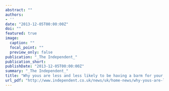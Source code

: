 ```yaml
---
abstract: ""
authors:
- ''
date: "2013-12-05T00:00:00Z"
doi: ""
featured: true
image:
  caption: ""
  focal_point: ""
  preview_only: false
publication: "_The Independent_"
publication_short: 
publishDate: "2013-12-05T00:00:00Z"
summary: "_The Independent_"
title: "Why yous are less and less likely to be having a barm for your tea"
url_pdf: "http://www.independent.co.uk/news/uk/home-news/why-yous-are-less-and-less-likely-to-be-having-a-barm-for-your-tea-the-southern-way-of-speaking-is-spreading-say-researchers-8985889.html"
---
```


